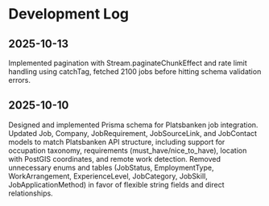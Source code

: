 # Development Log

## 2025-10-13

Implemented pagination with Stream.paginateChunkEffect and rate limit handling using catchTag, fetched 2100 jobs before hitting schema validation errors.

## 2025-10-10

Designed and implemented Prisma schema for Platsbanken job integration. Updated Job, Company, JobRequirement, JobSourceLink, and JobContact models to match Platsbanken API structure, including support for occupation taxonomy, requirements (must_have/nice_to_have), location with PostGIS coordinates, and remote work detection. Removed unnecessary enums and tables (JobStatus, EmploymentType, WorkArrangement, ExperienceLevel, JobCategory, JobSkill, JobApplicationMethod) in favor of flexible string fields and direct relationships.
